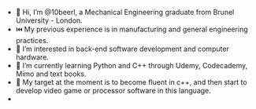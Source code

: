 - 👋 Hi, I’m @10beerl, a Mechanical Engineering graduate from Brunel University - London.
- ⏮️ My previous experience is in manufacturing and general engineering practices.
- 👀 I’m interested in back-end software development and computer hardware. 
- 🌱 I’m currently learning Python and C++ through Udemy, Codecademy, Mimo and text books.
- 🎯 My target at the moment is to become fluent in c++, and then start to develop video game or processor software in this language.
- 

<!---
10beerl/10beerl is a ✨ special ✨ repository because its `README.md` (this file) appears on your GitHub profile.
You can click the Preview link to take a look at your changes.
--->
